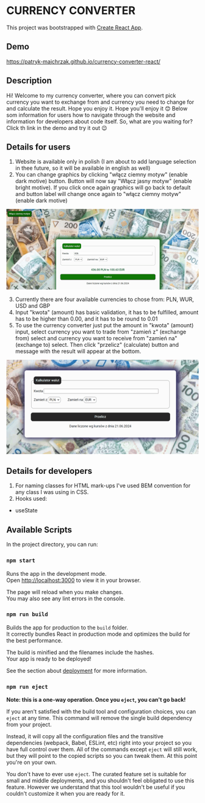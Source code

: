 # CURRENCY CONVERTER

This project was bootstrapped with [Create React App](https://github.com/facebook/create-react-app).

## Demo
https://patryk-majchrzak.github.io/currency-converter-react/

## Description

Hi! Welcome to my currency converter, where you can convert pick currency you want to exchange from and currency you need to change for and calculate the result. Hope you enjoy it. Hope you'll enjoy it 😊 Below som information for users how to navigate through the website and information for developers about code itself. So, what are you waiting for? Click th link in the demo and try it out 😉

## Details for users

1. Website is available only in polish (I am about to add language selection in thee future, so it will be available in english as well)
2. You can change graphics by clicking "włącz ciemny  motyw" (enable dark motive) button. Button will now say "Włącz jasny motyw" (enable bright motive). If you click once again graphics will go back to default and button label will change once again to "włącz ciemny  motyw" (enable dark motive)

<img src="for_readme/changeMotiveAnimation.gif">

3. Currently there are four available currencies to chose from: PLN, WUR, USD and GBP
4. Input "kwota" (amount) has basic validation, it has to be fulfilled, amount has to be higher than 0.00, and it has to be round to 0.01
5. To use the currency converter just put the amount in "kwota" (amount) input, select currency you want to trade from "zamień z" (exchange from) select and currency you want to receive from "zamień na" (exchange to) select. Then click "przelicz" (calculate) button and message with the result will appear at the bottom.

<img src="for_readme/calculateResultAnimation.gif">

## Details for developers

1. For naming classes for HTML mark-ups I've used BEM convention for any class I was using in CSS.
2. Hooks used: 
- useState

## Available Scripts

In the project directory, you can run:

### `npm start`

Runs the app in the development mode.\
Open [http://localhost:3000](http://localhost:3000) to view it in your browser.

The page will reload when you make changes.\
You may also see any lint errors in the console.

### `npm run build`

Builds the app for production to the `build` folder.\
It correctly bundles React in production mode and optimizes the build for the best performance.

The build is minified and the filenames include the hashes.\
Your app is ready to be deployed!

See the section about [deployment](https://facebook.github.io/create-react-app/docs/deployment) for more information.

### `npm run eject`

**Note: this is a one-way operation. Once you `eject`, you can't go back!**

If you aren't satisfied with the build tool and configuration choices, you can `eject` at any time. This command will remove the single build dependency from your project.

Instead, it will copy all the configuration files and the transitive dependencies (webpack, Babel, ESLint, etc) right into your project so you have full control over them. All of the commands except `eject` will still work, but they will point to the copied scripts so you can tweak them. At this point you're on your own.

You don't have to ever use `eject`. The curated feature set is suitable for small and middle deployments, and you shouldn't feel obligated to use this feature. However we understand that this tool wouldn't be useful if you couldn't customize it when you are ready for it.
